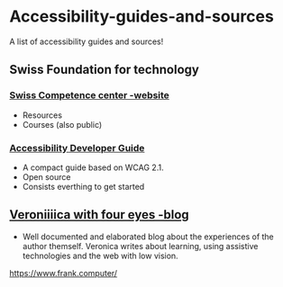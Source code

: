 # Accessibility-guides-and-sources
A list of accessibility guides and sources!

## Swiss Foundation for technology

### [Swiss Competence center -website](https://access-for-all.ch/en/home/)

- Resources
- Courses (also public)

### [Accessibility Developer Guide](https://www.accessibility-developer-guide.com/)

- A compact guide based on WCAG 2.1.
- Open source
- Consists everthing to get started

## [Veroniiiica with four eyes -blog](https://veroniiiica.com/)

- Well documented and elaborated blog about the experiences of the author themself. Veronica writes about learning, using assistive technologies and the web with low vision.


https://www.frank.computer/


